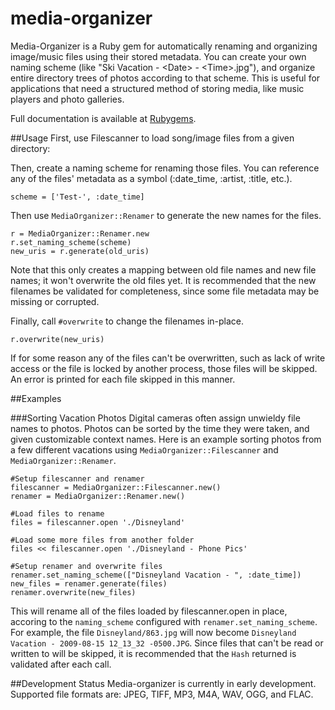 # media-organizer
Media-Organizer is a Ruby gem for automatically renaming and organizing image/music files using their stored metadata. 
You can create your own naming scheme (like "Ski Vacation - \<Date\> - \<Time\>.jpg"), 
and organize entire directory trees of photos according to that scheme. 
This is useful for applications that need a structured method of storing media, like music players and photo galleries.

Full documentation is available at [Rubygems](http://www.rubydoc.info/gems/media-organizer).

##Usage
First, use Filescanner to load song/image files from a given directory:

Then, create a naming scheme for renaming those files. You can reference any of the files'
metadata as a symbol (:date_time, :artist, :title, etc.).

```
scheme = ['Test-', :date_time]
```

Then use `MediaOrganizer::Renamer` to generate the new names for the files. 
```
r = MediaOrganizer::Renamer.new
r.set_naming_scheme(scheme)
new_uris = r.generate(old_uris)
```
Note that this only creates a mapping between old file names and new file names; it won't
overwrite the old files yet. It is recommended that the new 
filenames be validated for completeness, since some file metadata may be missing or corrupted.

Finally, call `#overwrite` to change the filenames in-place.

```
r.overwrite(new_uris)
```

If for some reason any of the files can't be overwritten, such as lack of write access or 
the file is locked by another process, those files will be skipped. An error is printed for
each file skipped in this manner. 

##Examples

###Sorting Vacation Photos
Digital cameras often assign unwieldy file names to photos. Photos can be sorted by the time they 
were taken, and given customizable context names. Here is an example sorting photos from a few 
different vacations using `MediaOrganizer::Filescanner` and `MediaOrganizer::Renamer`.

```
#Setup filescanner and renamer
filescanner = MediaOrganizer::Filescanner.new()
renamer = MediaOrganizer::Renamer.new()

#Load files to rename
files = filescanner.open './Disneyland'

#Load some more files from another folder
files << filescanner.open './Disneyland - Phone Pics'

#Setup renamer and overwrite files
renamer.set_naming_scheme(["Disneyland Vacation - ", :date_time]) 
new_files = renamer.generate(files) 
renamer.overwrite(new_files)

```

This will rename all of the files loaded by filescanner.open in place, accoring to 
the `naming_scheme` configured with `renamer.set_naming_scheme`. For example, 
the file `Disneyland/863.jpg` will now become `Disneyland Vacation - 2009-08-15 12_13_32 -0500.JPG`. Since
files that can't be read or written to will be skipped, it is recommended that the `Hash` returned is validated
after each call.


##Development Status
Media-organizer is currently in early development. Supported file formats are: JPEG, TIFF, MP3, M4A, WAV, OGG, and FLAC.


